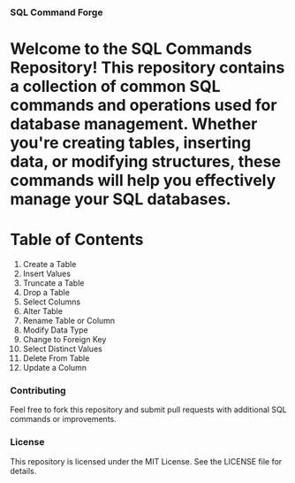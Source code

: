### SQL Command Forge

# Welcome to the SQL Commands Repository! This repository contains a collection of common SQL commands and operations used for database management. Whether you're creating tables, inserting data, or modifying structures, these commands will help you effectively manage your SQL databases.
# Table of Contents
1. Create a Table
2. Insert Values
3. Truncate a Table
4. Drop a Table
5. Select Columns
6. Alter Table
7. Rename Table or Column
8. Modify Data Type
9. Change to Foreign Key
10. Select Distinct Values
11. Delete From Table
12. Update a Column

### Contributing
Feel free to fork this repository and submit pull requests with additional SQL commands or improvements.

### License
This repository is licensed under the MIT License. See the LICENSE file for details.
